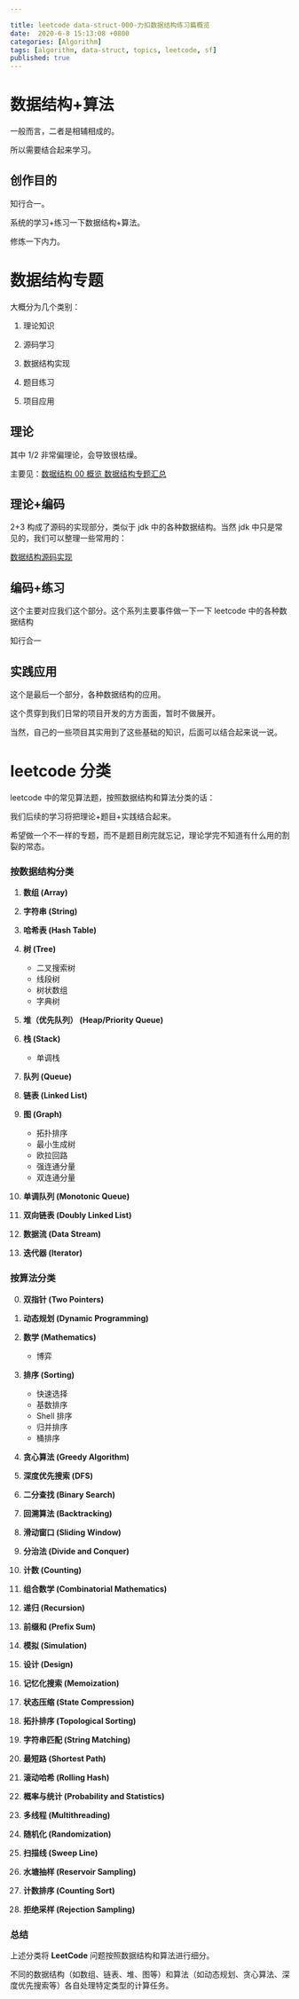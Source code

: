 ```yaml
---

title: leetcode data-struct-000-力扣数据结构练习篇概览
date:  2020-6-8 15:13:08 +0800
categories: [Algorithm]
tags: [algorithm, data-struct, topics, leetcode, sf]
published: true
---
```


# 数据结构+算法

一般而言，二者是相辅相成的。

所以需要结合起来学习。

## 创作目的

知行合一。

系统的学习+练习一下数据结构+算法。

修炼一下内力。

# 数据结构专题

大概分为几个类别：

1. 理论知识

2. 源码学习

3. 数据结构实现

4. 题目练习

5. 项目应用

## 理论

其中 1/2 非常偏理论，会导致很枯燥。

主要见：[数据结构 00 概览 数据结构专题汇总](https://houbb.github.io/2019/02/19/data-struct-00-overview)

## 理论+编码

2+3 构成了源码的实现部分，类似于 jdk 中的各种数据结构。当然 jdk 中只是常见的，我们可以整理一些常用的：

[数据结构源码实现](https://github.com/houbb/data-struct)

## 编码+练习

这个主要对应我们这个部分。这个系列主要事件做一下一下 leetcode 中的各种数据结构

知行合一

## 实践应用

这个是最后一个部分，各种数据结构的应用。

这个贯穿到我们日常的项目开发的方方面面，暂时不做展开。

当然，自己的一些项目其实用到了这些基础的知识，后面可以结合起来说一说。

# leetcode 分类

leetcode 中的常见算法题，按照数据结构和算法分类的话：

我们后续的学习将把理论+题目+实践结合起来。

希望做一个不一样的专题，而不是题目刷完就忘记，理论学完不知道有什么用的割裂的常态。

### **按数据结构分类**

1. **数组 (Array)**
   
2. **字符串 (String)**
   
3. **哈希表 (Hash Table)**
   
4. **树 (Tree)**
   - 二叉搜索树
   - 线段树
   - 树状数组
   - 字典树

5. **堆（优先队列） (Heap/Priority Queue)**
   
6. **栈 (Stack)**
   - 单调栈
   
7. **队列 (Queue)**
   
8. **链表 (Linked List)**
   
9. **图 (Graph)**
   - 拓扑排序
   - 最小生成树
   - 欧拉回路
   - 强连通分量
   - 双连通分量

11. **单调队列 (Monotonic Queue)**
   
12. **双向链表 (Doubly Linked List)**
   
13. **数据流 (Data Stream)**
   
14. **迭代器 (Iterator)**




### **按算法分类**

0. **双指针 (Two Pointers)**

1. **动态规划 (Dynamic Programming)**
   
2. **数学 (Mathematics)**
   - 博弈
   
3. **排序 (Sorting)**
   - 快速选择
   - 基数排序
   - Shell 排序
   - 归并排序
   - 桶排序
   
4. **贪心算法 (Greedy Algorithm)**
   
5. **深度优先搜索 (DFS)**
   
6. **二分查找 (Binary Search)**
   
7. **回溯算法 (Backtracking)**
   
8. **滑动窗口 (Sliding Window)**
   
9. **分治法 (Divide and Conquer)**
   
10. **计数 (Counting)**
   
11. **组合数学 (Combinatorial Mathematics)**
   
12. **递归 (Recursion)**
   
13. **前缀和 (Prefix Sum)**
   
14. **模拟 (Simulation)**
   
15. **设计 (Design)**
   
16. **记忆化搜索 (Memoization)**
   
17. **状态压缩 (State Compression)**
   
18. **拓扑排序 (Topological Sorting)**
   
19. **字符串匹配 (String Matching)**
   
20. **最短路 (Shortest Path)**
   
21. **滚动哈希 (Rolling Hash)**
   
22. **概率与统计 (Probability and Statistics)**
   
23. **多线程 (Multithreading)**
   
24. **随机化 (Randomization)**
   
25. **扫描线 (Sweep Line)**
   
26. **水塘抽样 (Reservoir Sampling)**
   
27. **计数排序 (Counting Sort)**
   
28. **拒绝采样 (Rejection Sampling)**

### 总结

上述分类将 **LeetCode** 问题按照数据结构和算法进行细分。

不同的数据结构（如数组、链表、堆、图等）和算法（如动态规划、贪心算法、深度优先搜索等）各自处理特定类型的计算任务。

